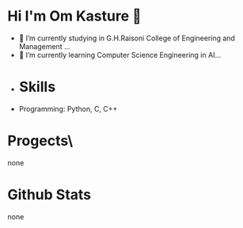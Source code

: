 # Hi I'm Om Kasture 👋
- 🔭 I’m currently studying in G.H.Raisoni College of Engineering and Management ...
- 🌱 I’m currently learning Computer Science Engineering in AI...
- # Skills
- Programming: Python, C, C++ 
# Progects\
none
# Github Stats
none
